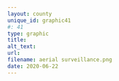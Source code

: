 ```yaml
---
layout: county 
unique_id: graphic41
#: 41
type: graphic
title: 
alt_text: 
url: 
filename: aerial surveillance.png
date: 2020-06-22
---
```

